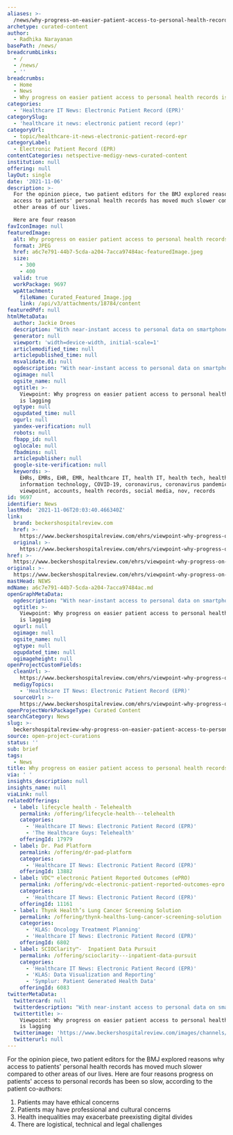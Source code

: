 ```yaml
---
aliases: >-
  /news/why-progress-on-easier-patient-access-to-personal-health-records-is-lagging
archetype: curated-content
author:
  - Radhika Narayanan
basePath: /news/
breadcrumbLinks:
  - /
  - /news/
  - ''
breadcrumbs:
  - Home
  - News
  - Why progress on easier patient access to personal health records is lagging
categories:
  - 'Healthcare IT News: Electronic Patient Record (EPR)'
categorySlug:
  - 'healthcare it news: electronic patient record (epr)'
categoryUrl:
  - topic/healthcare-it-news-electronic-patient-record-epr
categoryLabel:
  - Electronic Patient Record (EPR)
contentCategories: netspective-medigy-news-curated-content
institution: null
offering: null
layOut: single
date: '2021-11-06'
description: >-
  For the opinion piece, two patient editors for the BMJ explored reasons why
  access to patients' personal health records has moved much slower compared to
  other areas of our lives.

  Here are four reason
favIconImage: null
featuredImage:
  alt: Why progress on easier patient access to personal health records is lagging
  format: JPEG
  href: a6c7e791-44b7-5cda-a204-7acca97484ac-featuredImage.jpeg
  size:
    - 300
    - 400
  valid: true
  workPackage: 9697
  wpAttachment:
    fileName: Curated_Featured_Image.jpg
    link: /api/v3/attachments/18784/content
featuredPdf: null
htmlMetaData:
  author: Jackie Drees
  description: "With near-instant access to personal data on smartphones, social media accounts and browsing habits, the \"data revolution\" has seemed to hit nearly every aspect of a consumer's life. However, lags still exist when it comes to personal health records, according to a Nov. 4 BMJ viewpoint article.\_"
  generator: null
  viewport: 'width=device-width, initial-scale=1'
  articlemodified_time: null
  articlepublished_time: null
  msvalidate.01: null
  ogdescription: "With near-instant access to personal data on smartphones, social media accounts and browsing habits, the \"data revolution\" has seemed to hit nearly every aspect of a consumer's life. However, lags still exist when it comes to personal health records, according to a Nov. 4 BMJ viewpoint article.\_"
  ogimage: null
  ogsite_name: null
  ogtitle: >-
    Viewpoint: Why progress on easier patient access to personal health records
    is lagging
  ogtype: null
  ogupdated_time: null
  ogurl: null
  yandex-verification: null
  robots: null
  fbapp_id: null
  oglocale: null
  fbadmins: null
  articlepublisher: null
  google-site-verification: null
  keywords: >-
    EHRs, EMRs, EHR, EMR, healthcare IT, health IT, health tech, healthcare
    information technology, COVID-19, coronavirus, coronavirus pandemic,
    viewpoint, accounts, health records, social media, nov, records
id: 9697
identifier: News
lastMod: '2021-11-06T20:03:40.466340Z'
link:
  brand: beckershospitalreview.com
  href: >-
    https://www.beckershospitalreview.com/ehrs/viewpoint-why-progress-on-easier-patient-access-to-personal-health-records-is-lagging.html
  original: >-
    https://www.beckershospitalreview.com/ehrs/viewpoint-why-progress-on-easier-patient-access-to-personal-health-records-is-lagging.html
href: >-
  https://www.beckershospitalreview.com/ehrs/viewpoint-why-progress-on-easier-patient-access-to-personal-health-records-is-lagging.html
original: >-
  https://www.beckershospitalreview.com/ehrs/viewpoint-why-progress-on-easier-patient-access-to-personal-health-records-is-lagging.html
mastHead: NEWS
mdName: a6c7e791-44b7-5cda-a204-7acca97484ac.md
openGraphMetaData:
  ogdescription: "With near-instant access to personal data on smartphones, social media accounts and browsing habits, the \"data revolution\" has seemed to hit nearly every aspect of a consumer's life. However, lags still exist when it comes to personal health records, according to a Nov. 4 BMJ viewpoint article.\_"
  ogtitle: >-
    Viewpoint: Why progress on easier patient access to personal health records
    is lagging
  ogurl: null
  ogimage: null
  ogsite_name: null
  ogtype: null
  ogupdated_time: null
  ogimageheight: null
openProjectCustomFields:
  cleanUrl: >-
    https://www.beckershospitalreview.com/ehrs/viewpoint-why-progress-on-easier-patient-access-to-personal-health-records-is-lagging.html
  medigyTopics:
    - 'Healthcare IT News: Electronic Patient Record (EPR)'
  sourceUrl: >-
    https://www.beckershospitalreview.com/ehrs/viewpoint-why-progress-on-easier-patient-access-to-personal-health-records-is-lagging.html
openProjectWorkPackageType: Curated Content
searchCategory: News
slug: >-
  beckershospitalreview-why-progress-on-easier-patient-access-to-personal-health-records-is-lagging
source: open-project-curations
status: ''
sub: brief
tags:
  - News
title: Why progress on easier patient access to personal health records is lagging
via: ' '
insights_description: null
insights_name: null
viaLink: null
relatedOfferings:
  - label: lifecycle health - Telehealth
    permalink: /offering/lifecycle-health---telehealth
    categories:
      - 'Healthcare IT News: Electronic Patient Record (EPR)'
      - 'The Healthcare Guys: Telehealth'
    offeringId: 17979
  - label: Dr. Pad Platform
    permalink: /offering/dr-pad-platform
    categories:
      - 'Healthcare IT News: Electronic Patient Record (EPR)'
    offeringId: 13882
  - label: VDC™ electronic Patient Reported Outcomes (ePRO)
    permalink: /offering/vdc-electronic-patient-reported-outcomes-epro
    categories:
      - 'Healthcare IT News: Electronic Patient Record (EPR)'
    offeringId: 11161
  - label: Thynk Health’s Lung Cancer Screening Solution
    permalink: /offering/thynk-healths-lung-cancer-screening-solution
    categories:
      - 'KLAS: Oncology Treatment Planning'
      - 'Healthcare IT News: Electronic Patient Record (EPR)'
    offeringId: 6802
  - label: SCIOClarity™-  Inpatient Data Pursuit
    permalink: /offering/scioclarity---inpatient-data-pursuit
    categories:
      - 'Healthcare IT News: Electronic Patient Record (EPR)'
      - 'KLAS: Data Visualization and Reporting'
      - 'Symplur: Patient Generated Health Data'
    offeringId: 6083
twitterMetaData:
  twittercard: null
  twitterdescription: "With near-instant access to personal data on smartphones, social media accounts and browsing habits, the \"data revolution\" has seemed to hit nearly every aspect of a consumer's life. However, lags still exist when it comes to personal health records, according to a Nov. 4 BMJ viewpoint article.\_"
  twittertitle: >-
    Viewpoint: Why progress on easier patient access to personal health records
    is lagging
  twitterimage: 'https://www.beckershospitalreview.com/images/channels/ehrs/2.jpg'
  twitterurl: null
---
```

<p>For the opinion piece, two patient editors for the BMJ explored reasons why access to patients' personal health records has moved much slower compared to other areas of our lives.
Here are four reasons progress on patients' access to personal records has been so slow, according to the patient co-authors:</p><ol><li>Patients may have ethical concerns</li><li>Patients may have professional and cultural concerns</li><li>Health inequalities may exacerbate preexisting digital divides</li><li>There are logistical, technical and legal challenges</li></ol>